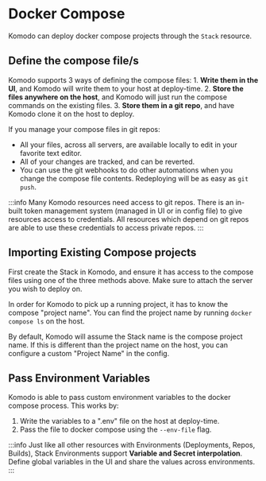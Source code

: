 # Docker Compose

Komodo can deploy docker compose projects through the `Stack` resource.

## Define the compose file/s

Komodo supports 3 ways of defining the compose files:
	1. **Write them in the UI**, and Komodo will write them to your host at deploy-time.
	2. **Store the files anywhere on the host**, and Komodo will just run the compose commands on the existing files.
	3. **Store them in a git repo**, and have Komodo clone it on the host to deploy.

If you manage your compose files in git repos:

- All your files, across all servers, are available locally to edit in your favorite text editor.
- All of your changes are tracked, and can be reverted.
- You can use the git webhooks to do other automations when you change the compose file contents. Redeploying will be as easy as `git push`.

:::info
Many Komodo resources need access to git repos. There is an in-built token management system (managed in UI or in config file) to give resources access to credentials.
All resources which depend on git repos are able to use these credentials to access private repos.
:::

## Importing Existing Compose projects

First create the Stack in Komodo, and ensure it has access to the compose files using one
of the three methods above. Make sure to attach the server you wish to deploy on.

In order for Komodo to pick up a running project, it has to know the compose "project name".
You can find the project name by running `docker compose ls` on the host.

By default, Komodo will assume the Stack name is the compose project name.
If this is different than the project name on the host, you can configure a custom "Project Name" in the config.

## Pass Environment Variables

Komodo is able to pass custom environment variables to the docker compose process.
This works by:

1. Write the variables to a ".env" file on the host at deploy-time.
2. Pass the file to docker compose using the `--env-file` flag.

:::info
Just like all other resources with Environments (Deployments, Repos, Builds),
Stack Environments support **Variable and Secret interpolation**. Define global variables
in the UI and share the values across environments.
:::